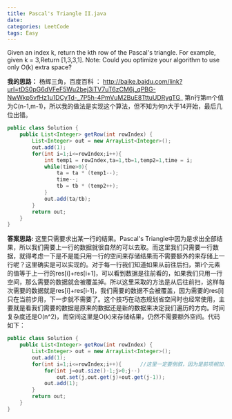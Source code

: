 ```yaml
---
title: Pascal's Triangle II.java
date: 
categories: LeetCode
tags: Easy
---
```

Given an index k, return the kth row of the Pascal's triangle.
For example, given k = 3,Return [1,3,3,1].
Note:
Could you optimize your algorithm to use only O(k) extra space?
<!-- more -->
**我的思路：**
杨辉三角，百度百科 ： http://baike.baidu.com/link?url=tDS0pG6dVFeF5Wu2bej3iTV7uT6zCM6j_qPBG-NwWkp5vfHz1u1DCyTd-_7P5h-4PmVuM2BuE8TttuUDRygTG_
第n行第m个值为C(n-1,m-1)，所以我的做法是实现这个算法，但不知为何n大于14开始，最后几位出错。
``` java
public class Solution {
    public List<Integer> getRow(int rowIndex) {
        List<Integer> out = new ArrayList<Integer>();
        out.add(1);
        for(int i=1;i<=rowIndex;i++){
            int temp1 = rowIndex,ta=1,tb=1,temp2=1,time = i;
            while(time>0){
                ta = ta * (temp1--);
                time--;
                tb = tb * (temp2++);
            }
            out.add(ta/tb);
        }
        return out;
    }
}
```
**答案思路:**
这里只需要求出某一行的结果。Pascal's Triangle中因为是求出全部结果，所以我们需要上一行的数据就很自然的可以去取。而这里我们只需要一行数据，就得考虑一下是不是能只用一行的空间来存储结果而不需要额外的来存储上一行呢？这里确实是可以实现的。对于每一行我们知道如果从前往后扫，第i个元素的值等于上一行的res[i]+res[i+1]，可以看到数据是往前看的，如果我们只用一行空间，那么需要的数据就会被覆盖掉。所以这里采取的方法是从后往前扫，这样每次需要的数据就是res[i]+res[i-1]，我们需要的数据不会被覆盖，因为需要的res[i]只在当前步用，下一步就不需要了。这个技巧在动态规划省空间时也经常使用，主要就是看我们需要的数据是原来的数据还是新的数据来决定我们遍历的方向。时间复杂度还是O(n^2)，而空间这里是O(k)来存储结果，仍然不需要额外空间。代码如下：
``` java
public class Solution {
    public List<Integer> getRow(int rowIndex) {
        List<Integer> out = new ArrayList<Integer>();
        out.add(1);
        for(int i=1;i<=rowIndex;i++){      //这里一定要倒叙，因为是前项相加，顺序的话，上一行的值已经被覆盖了
            for(int j=out.size()-1;j>0;j--)
                out.set(j,out.get(j)+out.get(j-1));
            out.add(1);
        }
        return out;
    }
}
```